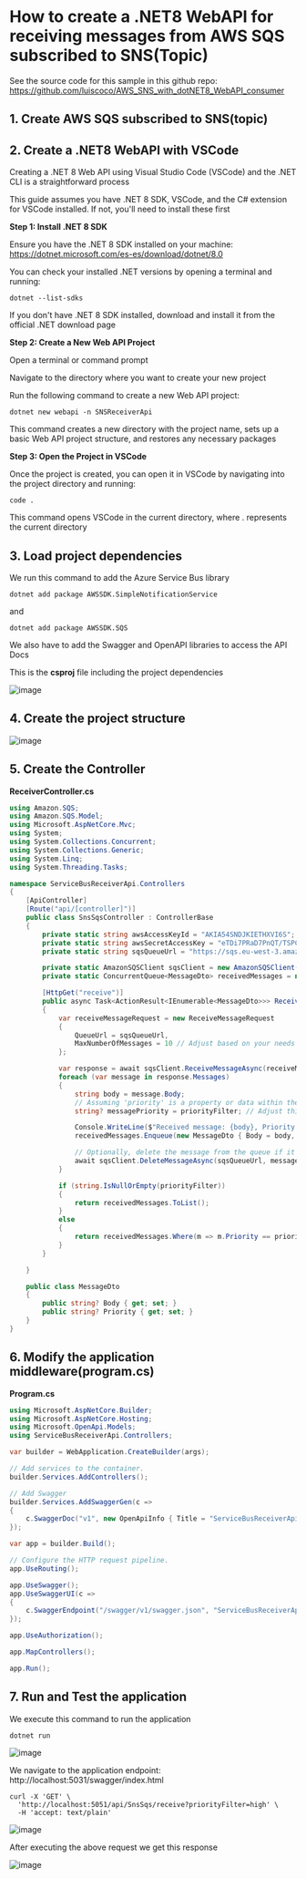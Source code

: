 # How to create a .NET8 WebAPI for receiving messages from AWS SQS subscribed to SNS(Topic)

See the source code for this sample in this github repo: https://github.com/luiscoco/AWS_SNS_with_dotNET8_WebAPI_consumer

## 1. Create AWS SQS subscribed to SNS(topic)



## 2. Create a .NET8 WebAPI with VSCode

Creating a .NET 8 Web API using Visual Studio Code (VSCode) and the .NET CLI is a straightforward process

This guide assumes you have .NET 8 SDK, VSCode, and the C# extension for VSCode installed. If not, you'll need to install these first

**Step 1: Install .NET 8 SDK**

Ensure you have the .NET 8 SDK installed on your machine: https://dotnet.microsoft.com/es-es/download/dotnet/8.0

You can check your installed .NET versions by opening a terminal and running:

```
dotnet --list-sdks
```

If you don't have .NET 8 SDK installed, download and install it from the official .NET download page

**Step 2: Create a New Web API Project**

Open a terminal or command prompt

Navigate to the directory where you want to create your new project

Run the following command to create a new Web API project:

```
dotnet new webapi -n SNSReceiverApi
```

This command creates a new directory with the project name, sets up a basic Web API project structure, and restores any necessary packages

**Step 3: Open the Project in VSCode**

Once the project is created, you can open it in VSCode by navigating into the project directory and running:

```
code .
```

This command opens VSCode in the current directory, where . represents the current directory

## 3. Load project dependencies

We run this command to add the Azure Service Bus library

```
dotnet add package AWSSDK.SimpleNotificationService
```

and 

```
dotnet add package AWSSDK.SQS
```

We also have to add the Swagger and OpenAPI libraries to access the API Docs

This is the **csproj** file including the project dependencies

![image](https://github.com/luiscoco/AWS_SNS_with_dotNET8_WebAPI_consumer/assets/32194879/d4078842-d75c-43fb-b95e-aebdd6c6dc7d)

## 4. Create the project structure

![image](https://github.com/luiscoco/AWS_SNS_with_dotNET8_WebAPI_consumer/assets/32194879/414b4612-f636-4136-abed-e586778370a7)

## 5. Create the Controller

**ReceiverController.cs**

```csharp
using Amazon.SQS;
using Amazon.SQS.Model;
using Microsoft.AspNetCore.Mvc;
using System;
using System.Collections.Concurrent;
using System.Collections.Generic;
using System.Linq;
using System.Threading.Tasks;

namespace ServiceBusReceiverApi.Controllers
{
    [ApiController]
    [Route("api/[controller]")]
    public class SnsSqsController : ControllerBase
    {
        private static string awsAccessKeyId = "AKIA54SNDJKIETHXVI6S";
        private static string awsSecretAccessKey = "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";
        private static string sqsQueueUrl = "https://sqs.eu-west-3.amazonaws.com/954718177936/myqueue";

        private static AmazonSQSClient sqsClient = new AmazonSQSClient(awsAccessKeyId, awsSecretAccessKey, Amazon.RegionEndpoint.EUWest3);
        private static ConcurrentQueue<MessageDto> receivedMessages = new ConcurrentQueue<MessageDto>();

        [HttpGet("receive")]
        public async Task<ActionResult<IEnumerable<MessageDto>>> ReceiveMessages(string? priorityFilter = null)
        {
            var receiveMessageRequest = new ReceiveMessageRequest
            {
                QueueUrl = sqsQueueUrl,
                MaxNumberOfMessages = 10 // Adjust based on your needs
            };

            var response = await sqsClient.ReceiveMessageAsync(receiveMessageRequest);
            foreach (var message in response.Messages)
            {
                string body = message.Body;
                // Assuming 'priority' is a property or data within the message. Rename this if it conflicts.
                string? messagePriority = priorityFilter; // Adjust this logic based on your message structure

                Console.WriteLine($"Received message: {body}, Priority: {messagePriority}");
                receivedMessages.Enqueue(new MessageDto { Body = body, Priority = messagePriority });

                // Optionally, delete the message from the queue if it's successfully processed
                await sqsClient.DeleteMessageAsync(sqsQueueUrl, message.ReceiptHandle);
            }

            if (string.IsNullOrEmpty(priorityFilter))
            {
                return receivedMessages.ToList();
            }
            else
            {
                return receivedMessages.Where(m => m.Priority == priorityFilter).ToList();
            }
        }

    }

    public class MessageDto
    {
        public string? Body { get; set; }
        public string? Priority { get; set; }
    }
}
```

## 6. Modify the application middleware(program.cs)

**Program.cs**

```csharp
using Microsoft.AspNetCore.Builder;
using Microsoft.AspNetCore.Hosting;
using Microsoft.OpenApi.Models;
using ServiceBusReceiverApi.Controllers;

var builder = WebApplication.CreateBuilder(args);

// Add services to the container.
builder.Services.AddControllers();

// Add Swagger
builder.Services.AddSwaggerGen(c =>
{
    c.SwaggerDoc("v1", new OpenApiInfo { Title = "ServiceBusReceiverApi", Version = "v1" });
});

var app = builder.Build();

// Configure the HTTP request pipeline.
app.UseRouting();

app.UseSwagger();
app.UseSwaggerUI(c =>
{
    c.SwaggerEndpoint("/swagger/v1/swagger.json", "ServiceBusReceiverApi v1");
});

app.UseAuthorization();

app.MapControllers();

app.Run();
```

## 7. Run and Test the application

We execute this command to run the application

```
dotnet run
```

![image](https://github.com/luiscoco/AWS_SNS_with_dotNET8_WebAPI_consumer/assets/32194879/141e00ea-2e46-4bba-95cf-10a35a3121f8)

We navigate to the application endpoint: http://localhost:5031/swagger/index.html

```
curl -X 'GET' \
  'http://localhost:5051/api/SnsSqs/receive?priorityFilter=high' \
  -H 'accept: text/plain'
```

![image](https://github.com/luiscoco/AWS_SNS_with_dotNET8_WebAPI_consumer/assets/32194879/7bc21328-4edc-485b-ac96-3c3bff72c3c9)

After executing the above request we get this response

![image](https://github.com/luiscoco/AWS_SNS_with_dotNET8_WebAPI_consumer/assets/32194879/f01d1738-765c-4fc4-a8a2-ccb51081bc0f)


